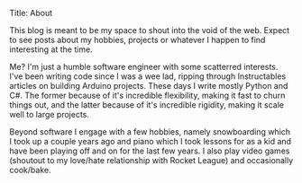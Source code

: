 Title: About

This blog is meant to be my space to shout into the void of the web.
Expect to see posts about my hobbies, projects or whatever I happen to find interesting at the time.


Me? I'm just a humble software engineer with some scatterred interests. I've been writing code since I was a wee lad, ripping through Instructables articles on building Arduino projects.
These days I write mostly Python and C#. The former because of it's incredible flexibility, making it fast to churn things out, and the latter because of it's incredible rigidity, making it scale well to large projects.

Beyond software I engage with a few hobbies, namely snowboarding which I took up a couple years ago and piano which I took lessons for as a kid and have been playing off and on for the last few years. I also play video games (shoutout to my love/hate relationship with Rocket League) and occasionally cook/bake.
